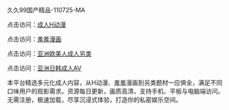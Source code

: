 久久99国产精品-110725-MA

点击访问：<a href="https://heiliao2dmwwy.pages.dev">成人H动漫</a>

点击访问：<a href="https://heiliaoll4qsx.pages.dev">羞羞漫画</a>

点击访问：<a href="https://heiliaowzu4ur.pages.dev">亚洲欧美人成人另类</a>

点击访问：<a href="https://heiliaozj3tjd.pages.dev">亚洲日韩成人AV</a>

本平台精选多元化成人内容，从H动漫、羞羞漫画到另类题材一应俱全，满足不同口味用户的观影需求。资源每日更新，画质高清，支持手机、平板与电脑端访问。无需注册，极速加载，尽享沉浸式体验，打造你的私密娱乐空间。

<span style="display:none;">[Canonical link](https://github.com/b20250711/b3)</span>
